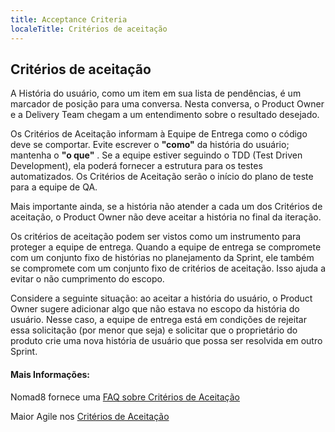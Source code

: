 ```yaml
---
title: Acceptance Criteria
localeTitle: Critérios de aceitação
---
```

## Critérios de aceitação

A História do usuário, como um item em sua lista de pendências, é um marcador de posição para uma conversa. Nesta conversa, o Product Owner e a Delivery Team chegam a um entendimento sobre o resultado desejado.

Os Critérios de Aceitação informam à Equipe de Entrega como o código deve se comportar. Evite escrever o **"como"** da história do usuário; mantenha o **"o que"** . Se a equipe estiver seguindo o TDD (Test Driven Development), ela poderá fornecer a estrutura para os testes automatizados. Os Critérios de Aceitação serão o início do plano de teste para a equipe de QA.

Mais importante ainda, se a história não atender a cada um dos Critérios de aceitação, o Product Owner não deve aceitar a história no final da iteração.

Os critérios de aceitação podem ser vistos como um instrumento para proteger a equipe de entrega. Quando a equipe de entrega se compromete com um conjunto fixo de histórias no planejamento da Sprint, ele também se compromete com um conjunto fixo de critérios de aceitação. Isso ajuda a evitar o não cumprimento do escopo.

Considere a seguinte situação: ao aceitar a história do usuário, o Product Owner sugere adicionar algo que não estava no escopo da história do usuário. Nesse caso, a equipe de entrega está em condições de rejeitar essa solicitação (por menor que seja) e solicitar que o proprietário do produto crie uma nova história de usuário que possa ser resolvida em outro Sprint.

#### Mais Informações:

Nomad8 fornece uma [FAQ sobre Critérios de Aceitação](https://nomad8.com/acceptance_criteria/)

Maior Agile nos [Critérios de Aceitação](https://www.leadingagile.com/2014/09/acceptance-criteria/)
